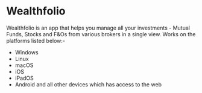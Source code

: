 # Wealthfolio
Wealthfolio is an app that helps you manage all your investments - Mutual Funds, Stocks and F&amp;Os from various brokers in a single view. Works on the platforms listed below:-
* Windows
* Linux
* macOS
* iOS
* iPadOS
* Android
and all other devices which has access to the web
